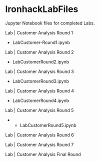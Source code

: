 # IronhackLabFiles

Jupyter Notebook files for completed Labs.


Lab | Customer Analysis Round 1
- LabCustomer-Round1.ipynb

Lab | Customer Analysis Round 2
- LabCustomerRound2.ipynb

Lab | Customer Analysis Round 3
- LabCustomerRound3.ipynb

Lab | Customer Analysis Round 4
- LabCustomerRound4.ipynb

Lab | Customer Analysis Round 5
- - LabCustomerRound5.ipynb

Lab | Customer Analysis Round 6

Lab | Customer Analysis Round 7

Lab | Customer Analysis Final Round
